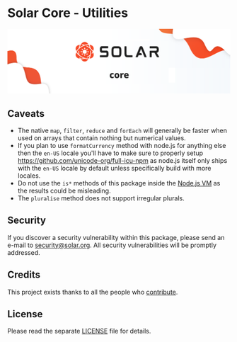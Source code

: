 # Solar Core - Utilities

<p align="center">
    <img src="../../banner.png" />
</p>

## Caveats

- The native `map`, `filter`, `reduce` and `forEach` will generally be faster when used on arrays that contain nothing but numerical values.
- If you plan to use `formatCurrency` method with node.js for anything else then the `en-US` locale you'll have to make sure to properly setup https://github.com/unicode-org/full-icu-npm as node.js itself only ships with the `en-US` locale by default unless specifically build with more locales.
- Do not use the `is*` methods of this package inside the [Node.js VM](https://nodejs.org/api/vm.html) as the results could be misleading.
- The `pluralise` method does not support irregular plurals.

## Security

If you discover a security vulnerability within this package, please send an e-mail to security@solar.org. All security vulnerabilities will be promptly addressed.

## Credits

This project exists thanks to all the people who [contribute](../../../../contributors).

## License

Please read the separate [LICENSE](../../LICENSE) file for details.
